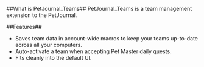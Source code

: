 ##What is PetJournal_Teams##
PetJournal_Teams is a team management extension to the PetJournal.

##Features##
* Saves team data in account-wide macros to keep your teams up-to-date across all your computers.
* Auto-activate a team when accepting Pet Master daily quests.
* Fits cleanly into the default UI.

